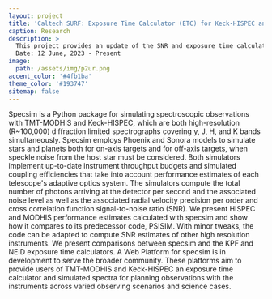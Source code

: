 ```yaml
---
layout: project
title: 'Caltech SURF: Exposure Time Calculator (ETC) for Keck‑HISPEC and TMT‑MODHIS'
caption: Research
description: >
  This project provides an update of the SNR and exposure time calculation tool and its web platform for Keck-HISPEC as well as TMT-    MODHIS.
  Date: 12 June, 2023 - Present
image: 
  path: /assets/img/p2ur.png
accent_color: '#4fb1ba'
theme_color: '#193747'
sitemap: false
---
```

Specsim is a Python package for simulating spectroscopic observations with TMT-MODHIS and Keck-HISPEC, which are both high-resolution (R~100,000) diffraction limited spectrographs covering y, J, H, and K bands simultaneously. Specsim employs Phoenix and Sonora models to simulate stars and planets both for on-axis targets and for off-axis targets, when speckle noise from the host star must be considered. Both simulators implement up-to-date instrument throughput budgets and simulated coupling efficiencies that take into account performance estimates of each telescope's adaptive optics system. The simulators compute the total number of photons arriving at the detector per second and the associated noise level as well as the associated radial velocity precision per order and cross correlation function signal-to-noise ratio (SNR). We present HISPEC and MODHIS performance estimates calculated with specsim and show how it compares to its predecessor code, PSISIM. With minor tweaks, the code can be adapted to compute SNR estimates of other high resolution instruments. We present comparisons between specsim and the KPF and NEID exposure time calculators. A Web Platform for specsim is in development to serve the broader community. These platforms aim to provide users of TMT-MODHIS and Keck-HISPEC an exposure time calculator and simulated spectra for planning observations with the instruments across varied observing scenarios and science cases.

